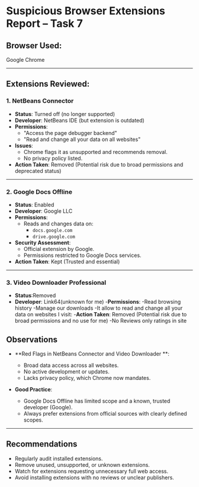 #  Suspicious Browser Extensions Report – Task 7

##  Browser Used:
Google Chrome

---

##  Extensions Reviewed:

### 1. NetBeans Connector
- **Status**: Turned off (no longer supported)
- **Developer**: NetBeans IDE (but extension is outdated)
- **Permissions**:
  - "Access the page debugger backend"
  - "Read and change all your data on all websites"
- **Issues**:
  - Chrome flags it as unsupported and recommends removal.
  - No privacy policy listed.
- **Action Taken**:  Removed (Potential risk due to broad permissions and deprecated status)

---

### 2. Google Docs Offline
- **Status**: Enabled
- **Developer**: Google LLC
- **Permissions**:
  - Reads and changes data on:
    - `docs.google.com`
    - `drive.google.com`
- **Security Assessment**:
  - Official extension by Google.
  - Permissions restricted to Google Docs services.
- **Action Taken**:  Kept (Trusted and essential)

---

### 3. Video Downloader Professional
- **Status**:Removed
- **Developer**: Link64(unknown for me)
-**Permissions**:
  -Read  browsing history
  -Manage our downloads
  -It allow  to read and change all your data on  websites I visit:
-**Action Taken**:  Removed (Potential risk due to broad permissions and no use for me)
                             -No Reviews only ratings in site
 
##  Observations

- **Red Flags in NetBeans Connector and Video Downloader **:
  - Broad data access across all websites.
  - No active development or updates.
  - Lacks privacy policy, which Chrome now mandates.

- **Good Practice**:
  - Google Docs Offline has limited scope and a known, trusted developer (Google).
  - Always prefer extensions from official sources with clearly defined scopes.

---

##  Recommendations

- Regularly audit installed extensions.
- Remove unused, unsupported, or unknown extensions.
- Watch for extensions requesting unnecessary full web access.
- Avoid installing extensions with no reviews or unclear publishers.

